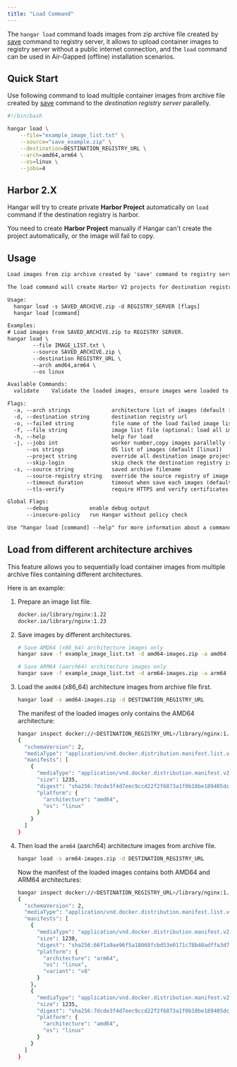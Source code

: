 ```yaml
---
title: "Load Command"
---
```


The `hangar load` command loads images from zip archive file created by [save](/v1.7/save/save) command to registry server, it allows to upload container images to registry server without a public internet connection,
and the `load` command can be used in Air-Gapped (offline) installation scenarios.

## Quick Start

Use following command to load multiple container images from archive file created by [save](/v1.7/save/save#quick-start) command to the *destination registry server* parallelly.

```bash
#!/bin/bash

hangar load \
    --file="example_image_list.txt" \
    --source="save_example.zip" \
    --destination=DESTINATION_REGISTRY_URL \
    --arch=amd64,arm64 \
    --os=linux \
    --jobs=4
```

## Harbor 2.X

Hangar will try to create private **Harbor Project** automatically on `load` command if the destination registry is harbor.

You need to create **Harbor Project** manually if Hangar can't create the project automatically, or the image will fail to copy.

## Usage

```txt title="hanagr load --help"
Load images from zip archive created by 'save' command to registry server.

The load command will create Harbor V2 projects for destination registry automatically.

Usage:
  hangar load -s SAVED_ARCHIVE.zip -d REGISTRY_SERVER [flags]
  hangar load [command]

Examples:
# Load images from SAVED_ARCHIVE.zip to REGISTRY SERVER.
hangar load \
        --file IMAGE_LIST.txt \
        --source SAVED_ARCHIVE.zip \
        --destination REGISTRY_URL \
        --arch amd64,arm64 \
        --os linux

Available Commands:
  validate    Validate the loaded images, ensure images were loaded to registry server

Flags:
  -a, --arch strings             architecture list of images (default [amd64,arm64])
  -d, --destination string       destination registry url
  -o, --failed string            file name of the load failed image list (default "load-failed.txt")
  -f, --file string              image list file (optional: load all images from archive if not provided)
  -h, --help                     help for load
  -j, --jobs int                 worker number,copy images parallelly (1-20) (default 1)
      --os strings               OS list of images (default [linux])
      --project string           override all destination image projects
      --skip-login               skip check the destination registry is logged in (used in shell script)
  -s, --source string            saved archive filename
      --source-registry string   override the source registry of image list
      --timeout duration         timeout when save each images (default 10m0s)
      --tls-verify               require HTTPS and verify certificates

Global Flags:
      --debug             enable debug output
      --insecure-policy   run Hangar without policy check

Use "hangar load [command] --help" for more information about a command.
```

## Load from different architecture archives

This feature allows you to sequentially load container images from multiple archive files containing different architectures.

Here is an example:

1. Prepare an image list file.

    ```txt title="example_image_list.txt"
    docker.io/library/nginx:1.22
    docker.io/library/nginx:1.23
    ```
2. Save images by different architectures.

    ```bash
    # Save AMD64 (x86_64) architecture images only
    hangar save -f example_image_list.txt -d amd64-images.zip -a amd64
    ```

    ```bash
    # Save ARM64 (aarch64) architecture images only
    hangar save -f example_image_list.txt -d arm64-images.zip -a arm64
    ```

3. Load the `amd64` (x86_64) architecture images from archive file first.

    ```bash
    hangar load -s amd64-images.zip -d DESTINATION_REGISTRY_URL
    ```

    The manifest of the loaded images only contains the AMD64 architecture:

    ```bash
    hangar inspect docker://<DESTINATION_REGISTRY_URL>/library/nginx:1.22 --raw | jq
    {
      "schemaVersion": 2,
      "mediaType": "application/vnd.docker.distribution.manifest.list.v2+json",
      "manifests": [
        {
          "mediaType": "application/vnd.docker.distribution.manifest.v2+json",
          "size": 1235,
          "digest": "sha256:7dcde3f4d7eec9ccd22f2f6873a1f0b10be189405dcbfbaac417487e4fb44c4b",
          "platform": {
            "architecture": "amd64",
            "os": "linux"
          }
        }
      ]
    }
    ```

4. Then load the `arm64` (aarch64) architecture images from archive file.

    ```bash
    hangar load -s arm64-images.zip -d DESTINATION_REGISTRY_URL
    ```

    Now the manifest of the loaded images contains both AMD64 and ARM64 architectures:

    ```bash
    hangar inspect docker://<DESTINATION_REGISTRY_URL>/library/nginx:1.22 --raw | jq
    {
      "schemaVersion": 2,
      "mediaType": "application/vnd.docker.distribution.manifest.list.v2+json",
      "manifests": [
        {
          "mediaType": "application/vnd.docker.distribution.manifest.v2+json",
          "size": 1230,
          "digest": "sha256:66f1a9ae96f5a18068fcbd53e0171c78b40adffa3d70f565341eb453a34bb099",
          "platform": {
            "architecture": "arm64",
            "os": "linux",
            "variant": "v8"
          }
        },
        {
          "mediaType": "application/vnd.docker.distribution.manifest.v2+json",
          "size": 1235,
          "digest": "sha256:7dcde3f4d7eec9ccd22f2f6873a1f0b10be189405dcbfbaac417487e4fb44c4b",
          "platform": {
            "architecture": "amd64",
            "os": "linux"
          }
        }
      ]
    }
    ```
